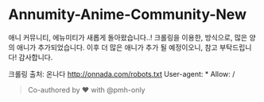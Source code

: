 # Annumity-Anime-Community-New

애니 커뮤니티, 에뉴미티가 새롭게 돌아왔습니다..!
크롤링을 이용한, 방식으로, 많은 양의 애니가 추가되었습니다.
이후 더 많은 애니가 추가 될 예정이오니, 참고 부탁드립니다!
감사합니다.

크롤링 출처: 온나다
http://onnada.com/robots.txt
User-agent: *
Allow: /

> Co-authored by ♥ with @pmh-only
